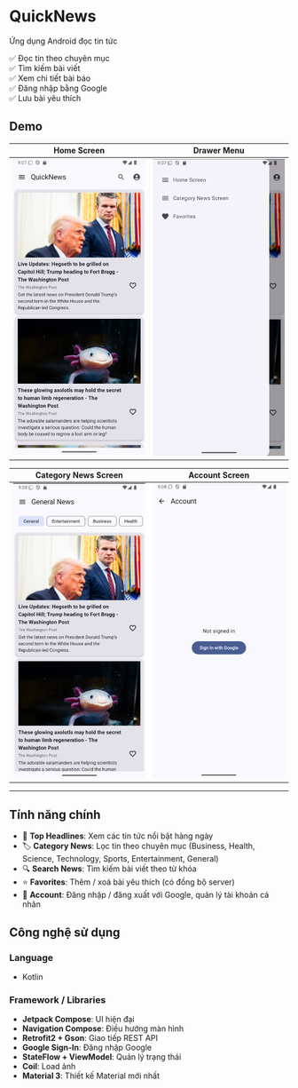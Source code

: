 #  QuickNews

Ứng dụng Android đọc tin tức

✅ Đọc tin theo chuyên mục  
✅ Tìm kiếm bài viết  
✅ Xem chi tiết bài báo  
✅ Đăng nhập bằng Google  
✅ Lưu bài yêu thích  


##  Demo

| Home Screen | Drawer Menu |
|-------------|-------------|
| <img src="screenshots/home_screen.png" width="250"> | <img src="screenshots/drawer_menu.png" width="250"> |

| Category News Screen | Account Screen |
|----------------------|----------------|
| <img src="screenshots/category_news_screen.png" width="250"> | <img src="screenshots/account_screen.png" width="250"> |

---

##  Tính năng chính

- 📰 **Top Headlines**: Xem các tin tức nổi bật hàng ngày  
- 🏷 **Category News**: Lọc tin theo chuyên mục (Business, Health, Science, Technology, Sports, Entertainment, General)  
- 🔍 **Search News**: Tìm kiếm bài viết theo từ khóa  
- ⭐ **Favorites**: Thêm / xoá bài yêu thích (có đồng bộ server)  
- 👤 **Account**: Đăng nhập / đăng xuất với Google, quản lý tài khoản cá nhân  


##  Công nghệ sử dụng

###  Language

- Kotlin

###  Framework / Libraries

- **Jetpack Compose**: UI hiện đại
- **Navigation Compose**: Điều hướng màn hình
- **Retrofit2 + Gson**: Giao tiếp REST API
- **Google Sign-In**: Đăng nhập Google
- **StateFlow + ViewModel**: Quản lý trạng thái
- **Coil**: Load ảnh
- **Material 3**: Thiết kế Material mới nhất


